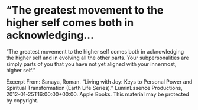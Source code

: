 # “The greatest movement to the higher self comes both in acknowledging…

 “The greatest movement to the higher self comes both in acknowledging the higher self and in evolving all the other parts. Your subpersonalities are simply parts of you that you have not yet aligned with your innermost, higher self.”

Excerpt From: Sanaya, Roman. “Living with Joy: Keys to Personal Power and Spiritual Transformation (Earth Life Series).” LuminEssence Productions, 2012-01-25T16:00:00+00:00. Apple Books. 
This material may be protected by copyright.
